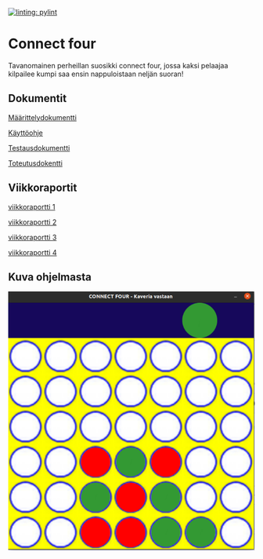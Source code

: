 [![linting: pylint](https://img.shields.io/badge/linting-pylint-yellowgreen)](https://github.com/PyCQA/pylint)
# Connect four 
Tavanomainen perheillan suosikki connect four, jossa kaksi pelaajaa kilpailee kumpi saa ensin nappuloistaan neljän suoran! 

## Dokumentit
[Määrittelydokumentti](https://github.com/seppaemi/tiralabra-s2022/blob/main/Dokumentaatio/m%C3%A4%C3%A4rittelydokumentti.md)

[Käyttöohje](https://github.com/seppaemi/tiralabra-s2022/blob/main/Dokumentaatio/k%C3%A4ytt%C3%B6ohje.md)

[Testausdokumentti](https://github.com/seppaemi/tiralabra-s2022/blob/main/Dokumentaatio/testausdokumentti.md)

[Toteutusdokentti](https://github.com/seppaemi/tiralabra-s2022/blob/main/Dokumentaatio/toteutusdokumentti.md)

## Viikkoraportit
[viikkoraportti 1](https://github.com/seppaemi/tiralabra-s2022/blob/main/Dokumentaatio/Viikkoraportit/viikkoraportti_1.md)

[viikkoraportti 2](https://github.com/seppaemi/tiralabra-s2022/blob/main/Dokumentaatio/Viikkoraportit/viikkoraportti_2.md)

[viikkoraportti 3](https://github.com/seppaemi/tiralabra-s2022/blob/main/Dokumentaatio/Viikkoraportit/viikkoraportti_3.md)

[viikkoraportti 4](https://github.com/seppaemi/tiralabra-s2022/blob/main/Dokumentaatio/Viikkoraportit/viikkoraportti_4.md)

## Kuva ohjelmasta
![connectfour](https://github.com/seppaemi/tiralabra-s2022/blob/main/Dokumentaatio/kuvat/connectfour_friend.png)
